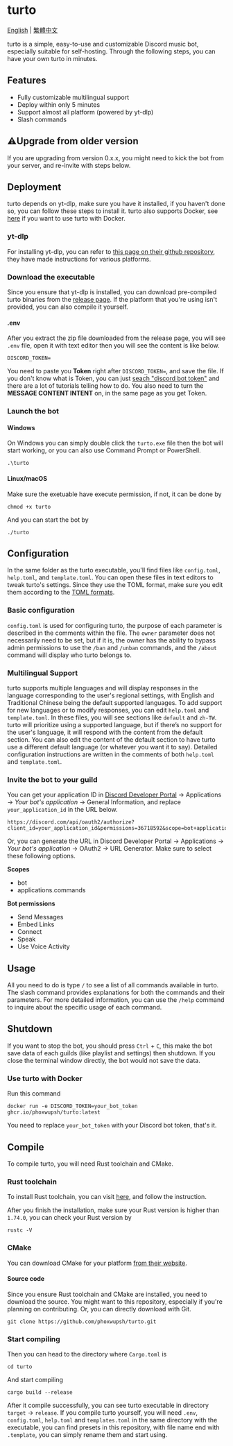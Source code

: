 # turto

[English](https://github.com/phoxwupsh/turto/blob/main/README.md) | [繁體中文](https://github.com/phoxwupsh/turto/blob/main/README.zh-Hant.md)

turto is a simple, easy-to-use and customizable Discord music bot, especially suitable for self-hosting. Through the following steps, you can have your own turto in minutes.

## Features

- Fully customizable multilingual support
- Deploy within only 5 minutes
- Support almost all platform (powered by yt-dlp)
- Slash commands

## ⚠️Upgrade from older version

If you are upgrading from version 0.x.x, you might need to kick the bot from your server, and re-invite with steps below.

## Deployment

turto depends on yt-dlp, make sure you have it installed, if you haven't done so, you can follow these steps to install it. turto also supports Docker, see [here](https://github.com/phoxwupsh/turto#use-turto-with-docker) if you want to use turto with Docker.

### yt-dlp

For installing yt-dlp, you can refer to [this page on their github repository](https://github.com/yt-dlp/yt-dlp/wiki/Installation), they have made instructions for various platforms.

### Download the executable

Since you ensure that yt-dlp is installed, you can download pre-compiled turto binaries from the [release page](https://github.com/phoxwupsh/turto/releases). If the platform that you're using isn't provided, you can also compile it yourself.

#### .env

After you extract the zip file downloaded from the release page, you will see `.env` file, open it with text editor then you will see the content is like below.

```
DISCORD_TOKEN=
```
You need to paste you **Token** right after `DISCORD_TOKEN=`, and save the file. If you don't know what is Token, you can just [seach "discord bot token"](https://www.google.com/search?q=discord+bot+token) and there are a lot of tutorials telling how to do. You also need to turn the **MESSAGE CONTENT INTENT** on, in the same page as you get Token.

### Launch the bot

#### Windows

On Windows you can simply double click the `turto.exe` file then the bot will start working, or you can also use Command Prompt or PowerShell.

```shell
.\turto
```

#### Linux/macOS

Make sure the exetuable have execute permission, if not, it can be done by

```shell
chmod +x turto
```
And you can start the bot by

```shell
./turto
```

## Configuration

In the same folder as the turto executable, you'll find files like `config.toml`, `help.toml`, and `template.toml`. You can open these files in text editors to tweak turto's settings. Since they use the TOML format, make sure you edit them according to the [TOML formats](https://toml.io/en/v1.0.0).

### Basic configuration

`config.toml` is used for configuring turto, the purpose of each parameter is described in the comments within the file. The `owner` parameter does not necessarily need to be set, but if it is, the owner has the ability to bypass admin permissions to use the `/ban` and `/unban` commands, and the `/about` command will display who turto belongs to.

### Multilingual Support
turto supports multiple languages and will display responses in the language corresponding to the user's regional settings, with English and Traditional Chinese being the default supported languages. To add support for new languages or to modify responses, you can edit `help.toml` and `template.toml`. In these files, you will see sections like `default` and `zh-TW`. turto will prioritize using a supported language, but if there’s no support for the user's language, it will respond with the content from the default section. You can also edit the content of the default section to have turto use a different default language (or whatever you want it to say). Detailed configuration instructions are written in the comments of both `help.toml` and `template.toml`.

### Invite the bot to your guild

You can get your application ID in [Discord Developer Portal](https://discord.com/developers/applications) &rarr; Applications &rarr; *Your bot's application* &rarr; General Information, and replace `your_application_id` in the URL below.

```
https://discord.com/api/oauth2/authorize?client_id=your_application_id&permissions=36718592&scope=bot+applications.commands
```

Or, you can generate the URL in Discord Developer Portal &rarr; Applications &rarr; *Your bot's application* &rarr; OAuth2 &rarr; URL Generator. Make sure to select these following options.

**Scopes**
- bot
- applications.commands

**Bot permissions**
- Send Messages
- Embed Links
- Connect
- Speak
- Use Voice Activity

## Usage

All you need to do is type `/` to see a list of all commands available in turto. The slash command provides explanations for both the commands and their parameters. For more detailed information, you can use the `/help` command to inquire about the specific usage of each command.

## Shutdown

If you want to stop the bot, you should press `Ctrl` + `C`, this make the bot save data of each guilds (like playlist and settings) then shutdown. If you close the terminal window directly, the bot would not save the data.

### Use turto with Docker

Run this command

```shell
docker run -e DISCORD_TOKEN=your_bot_token ghcr.io/phoxwupsh/turto:latest
```

You need to replace `your_bot_token` with your Discord bot token, that's it.

## Compile

To compile turto, you will need Rust toolchain and CMake.

### Rust toolchain

To install Rust toolchain, you can visit [here](https://www.rust-lang.org/tools/install), and follow the instruction.

After you finish the installation, make sure your Rust version is higher than `1.74.0`, you can check your Rust version by

```shell
rustc -V
```

### CMake

You can download CMake for your platform [from their website](https://cmake.org/download/).

#### Source code

Since you ensure Rust toolchain and CMake are installed, you need to download the source. You might want to this repository, especially if you're planning on contributing. Or, you can directly download with Git.

```shell
git clone https://github.com/phoxwupsh/turto.git
```

### Start compiling

Then you can head to the directory where `Cargo.toml` is

```shell
cd turto
```

And start compiling

```shell
cargo build --release
```

After it compile successfully, you can see turto executable in directory `target` &rarr; `release`. If you compile turto yourself, you will need `.env`, `config.toml`, `help.toml` and `templates.toml` in the same directory with the executable, you can find presets in this repository, with file name end with `.template`, you can simply rename them and start using.
